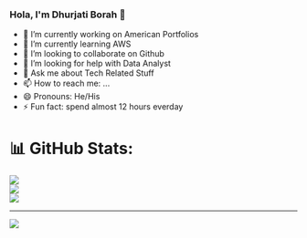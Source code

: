 ### Hola, I'm Dhurjati Borah 👋

- 🔭 I’m currently working on American Portfolios
- 🌱 I’m currently learning AWS 
- 👯 I’m looking to collaborate on Github
- 🤔 I’m looking for help with Data Analyst 
- 💬 Ask me about Tech Related Stuff
- 📫 How to reach me: ...
- 😄 Pronouns: He/His
- ⚡ Fun fact: spend almost 12 hours everday

# 📊 GitHub Stats:
![](https://github-readme-stats.vercel.app/api?username=iamdhurjati&theme=dark&hide_border=false&include_all_commits=false&count_private=false)<br/>
![](https://github-readme-streak-stats.herokuapp.com/?user=iamdhurjati&theme=dark&hide_border=false)<br/>
![](https://github-readme-stats.vercel.app/api/top-langs/?username=iamdhurjati&theme=dark&hide_border=false&include_all_commits=false&count_private=false&layout=compact)

---
[![](https://visitcount.itsvg.in/api?id=iamdhurjati&icon=0&color=0)](https://visitcount.itsvg.in)

